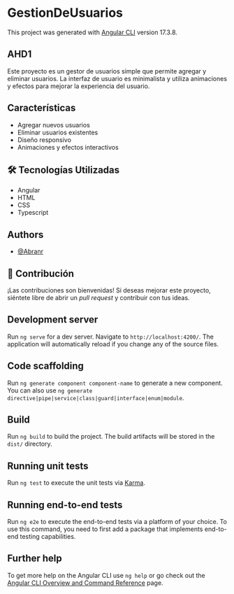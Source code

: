 # GestionDeUsuarios
This project was generated with [Angular CLI](https://github.com/angular/angular-cli) version 17.3.8.
## AHD1
Este proyecto es un gestor de usuarios simple que permite agregar y eliminar usuarios. La interfaz de usuario es minimalista y utiliza animaciones y efectos para mejorar la experiencia del usuario.


## Características
- Agregar nuevos usuarios
- Eliminar usuarios existentes
- Diseño responsivo
- Animaciones y efectos interactivos
## 🛠 Tecnologías Utilizadas
- Angular
- HTML
- CSS
- Typescript
## Authors
- [@Abranr](https://github.com/Abranr)

## 🤝 Contribución

¡Las contribuciones son bienvenidas! Si deseas mejorar este proyecto, siéntete libre de abrir un _pull request_ y contribuir con tus ideas.




## Development server

Run `ng serve` for a dev server. Navigate to `http://localhost:4200/`. The application will automatically reload if you change any of the source files.

## Code scaffolding

Run `ng generate component component-name` to generate a new component. You can also use `ng generate directive|pipe|service|class|guard|interface|enum|module`.

## Build

Run `ng build` to build the project. The build artifacts will be stored in the `dist/` directory.

## Running unit tests

Run `ng test` to execute the unit tests via [Karma](https://karma-runner.github.io).

## Running end-to-end tests

Run `ng e2e` to execute the end-to-end tests via a platform of your choice. To use this command, you need to first add a package that implements end-to-end testing capabilities.

## Further help

To get more help on the Angular CLI use `ng help` or go check out the [Angular CLI Overview and Command Reference](https://angular.io/cli) page.
